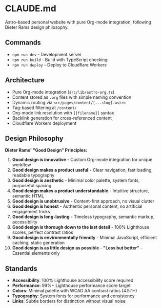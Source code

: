 # CLAUDE.md

Astro-based personal website with pure Org-mode integration, following Dieter Rams design philosophy.

## Commands

- `npm run dev` - Development server
- `npm run build` - Build with TypeScript checking
- `npm run deploy` - Deploy to Cloudflare Workers

## Architecture

- Pure Org-mode integration (`src/lib/astro-org.ts`)
- Content stored as `.org` files with simple naming convention
- Dynamic routing via `src/pages/content/[...slug].astro`
- Tag-based filtering at `/content/`
- Org-mode link resolution with `[[filename]]` syntax
- Backlink generation for cross-referenced content
- Cloudflare Workers deployment

## Design Philosophy

**Dieter Rams' "Good Design" Principles:**
1. **Good design is innovative** - Custom Org-mode integration for unique workflow
2. **Good design makes a product useful** - Clear navigation, fast loading, readable typography
3. **Good design is aesthetic** - Minimal color palette, system fonts, purposeful spacing
4. **Good design makes a product understandable** - Intuitive structure, semantic HTML
5. **Good design is unobtrusive** - Content-first approach, no visual clutter
6. **Good design is honest** - Authentic personal content, no artificial engagement tricks
7. **Good design is long-lasting** - Timeless typography, semantic markup, accessibility
8. **Good design is thorough down to the last detail** - 100% Lighthouse scores, perfect contrast ratios
9. **Good design is environmentally friendly** - Minimal JavaScript, efficient caching, static generation
10. **Good design is as little design as possible** - **"Less but better"** - Essential elements only

## Standards

- **Accessibility**: 100% Lighthouse accessibility score required
- **Performance**: 99%+ Lighthouse performance score target
- **Colors**: Minimal palette with WCAG AA contrast ratios (4.5:1+)
- **Typography**: System fonts for performance and consistency
- **Links**: Subtle borders for distinction without visual noise